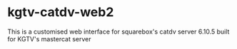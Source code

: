 # kgtv-catdv-web2
This is a customised web interface for squarebox's catdv server 6.10.5 built for KGTV's mastercat server